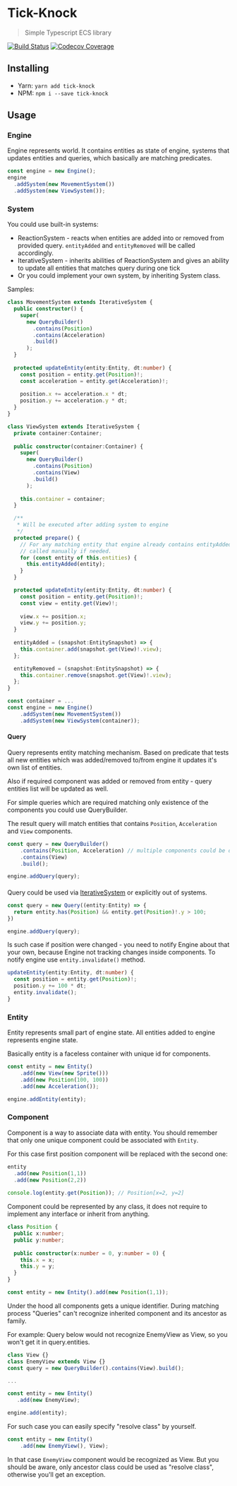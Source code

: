 # Tick-Knock
> Simple Typescript ECS library

[![Build Status](https://travis-ci.org/mayakwd/tick-knock.svg?branch=master)](https://travis-ci.org/mayakwd/tick-knock)
[![Codecov Coverage](https://img.shields.io/codecov/c/github/mayakwd/tick-knock/develop.svg?style=flat-square)](https://codecov.io/gh/mayakwd/tick-knock/)

## Installing

- Yarn: `yarn add tick-knock`
- NPM: `npm i --save tick-knock`

## Usage

### Engine

Engine represents world. It contains entities as state of engine, systems that updates entities
and queries, which basically are matching predicates.

```typescript
const engine = new Engine();
engine
  .addSystem(new MovementSystem())
  .addSystem(new ViewSystem());
```

### System

You could use built-in systems:
 - ReactionSystem - reacts when entities are added into or removed from provided query.
   `entityAdded` and `entityRemoved` will be called accordingly.
 - IterativeSystem - inherits abilities of ReactionSystem and gives an ability to update all entities that matches query during one tick
 - Or you could implement your own system, by inheriting System class.

Samples:

```typescript
class MovementSystem extends IterativeSystem {
  public constructor() {
    super(
      new QueryBuilder()
        .contains(Position)
        .contains(Acceleration)
        .build()
      );
  }
  
  protected updateEntity(entity:Entity, dt:number) {
    const position = entity.get(Position)!;
    const acceleration = entity.get(Acceleration)!;
    
    position.x += acceleration.x * dt;
    position.y += acceleration.y * dt;
  }
}
```

```typescript
class ViewSystem extends IterativeSystem {
  private container:Container;
  
  public constructor(container:Container) {
    super(
      new QueryBuilder()
        .contains(Position)
        .contains(View)
        .build()
      );
    
    this.container = container;
  }

  /**
   * Will be executed after adding system to engine
   */
  protected prepare() {
    // For any matching entity that engine already contains entityAdded must be
    // called manually if needed.
    for (const entity of this.entities) {
      this.entityAdded(entity);
    }
  }

  protected updateEntity(entity:Entity, dt:number) {
    const position = entity.get(Position)!;
    const view = entity.get(View)!;
    
    view.x += position.x;
    view.y += position.y;
  }  
  
  entityAdded = (snapshot:EntitySnapshot) => {
    this.container.add(snapshot.get(View)!.view);
  };

  entityRemoved = (snapshot:EntitySnapshot) => {
    this.container.remove(snapshot.get(View)!.view);
  };
}

const container = ...
const engine = new Engine()
    .addSystem(new MovementSystem())
    .addSystem(new ViewSystem(container));
```

#### Query

Query represents entity matching mechanism. Based on predicate that tests all new entities
which was added/removed to/from engine it updates it's own list of entities.

Also if required component was added or removed from entity - query entities list will be
updated as well.

For simple queries which are required matching only existence of the components you could
use QueryBuilder.

The result query will match entities that contains `Position`, `Acceleration` and `View` components.
```typescript
const query = new QueryBuilder()
    .contains(Position, Acceleration) // multiple components could be defined
    .contains(View)
    .build();

engine.addQuery(query);
```

####

Query could be used via [IterativeSystem](#System) or explicitly out of systems.

```typescript
const query = new Query((entity:Entity) => {
  return entity.has(Position) && entity.get(Position)!.y > 100;
})

engine.addQuery(query);
```

Is such case if position were changed - you need to notify Engine about that your own,
because Engine not tracking changes inside components. To notify engine use `entity.invalidate()` method.

```typescript
updateEntity(entity:Entity, dt:number) {
  const position = entity.get(Position)!;
  position.y += 100 * dt;
  entity.invalidate();
}
```  

### Entity
Entity represents small part of engine state. All entities added to engine represents 
engine state.

Basically entity is a faceless container with unique id for components. 
```typescript
const entity = new Entity()
    .add(new View(new Sprite()))
    .add(new Position(100, 100))
    .add(new Acceleration());

engine.addEntity(entity);
``` 

### Component
Component is a way to associate data with entity. You should remember that only one unique
component could be associated with `Entity`.

For this case first position component will be replaced with the second one: 
```typescript
entity
  .add(new Position(1,1))
  .add(new Position(2,2))
  
console.log(entity.get(Position)); // Position[x=2, y=2]
``` 

Component could be represented by any class, it does not require to implement any interface
or inherit from anything.

```typescript
class Position {
  public x:number;
  public y:number;
  
  public constructor(x:number = 0, y:number = 0) {
    this.x = x;
    this.y = y;
  }
}

const entity = new Entity().add(new Position(1,1));
```

Under the hood all components gets a unique identifier. 
During matching process "Queries" can't recognize inherited component and its ancestor as family.

For example:
Query below would not recognize EnemyView as View, so you won't get it in query.entities.

```typescript
class View {}
class EnemyView extends View {}
const query = new QueryBuilder().contains(View).build();

...

const entity = new Entity()
   .add(new EnemyView);

engine.add(entity);
```

For such case you can easily specify "resolve class" by yourself.  

```typescript
const entity = new Entity()
    .add(new EnemyView(), View);
```   

In that case `EnemyView` component would be recognized as View. But you should be aware, only ancestor class could be used as "resolve class",
otherwise you'll get an exception. 

